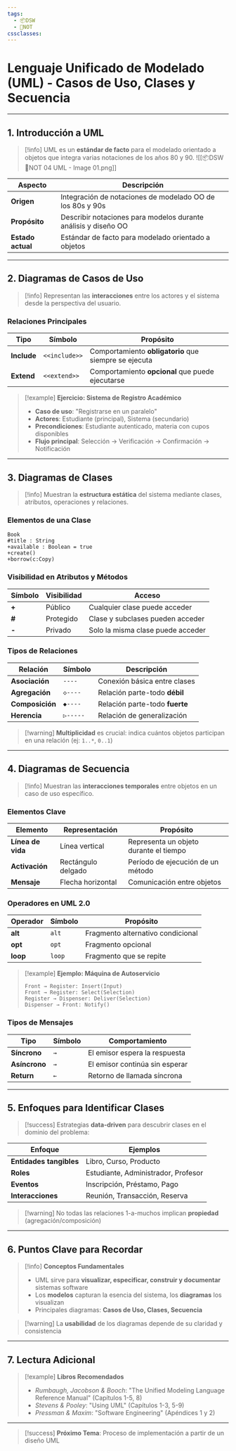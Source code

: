 ```yaml
---
tags:
  - 📦DSW
  - 📝NOT
cssclasses:
---
```

# Lenguaje Unificado de Modelado (UML) - Casos de Uso, Clases y Secuencia

---

## 1. Introducción a UML

> [!info] UML es un **estándar de facto** para el modelado orientado a objetos que integra varias notaciones de los años 80 y 90.
> ![[📦DSW 📝NOT 04 UML - Image 01.png]]

| Aspecto | Descripción |
|---------|-------------|
| **Origen** | Integración de notaciones de modelado OO de los 80s y 90s |
| **Propósito** | Describir notaciones para modelos durante análisis y diseño OO |
| **Estado actual** | Estándar de facto para modelado orientado a objetos |

---

## 2. Diagramas de Casos de Uso

> [!info] Representan las **interacciones** entre los actores y el sistema desde la perspectiva del usuario.

### Relaciones Principales
| Tipo | Símbolo | Propósito |
|------|---------|-----------|
| **Include** | `<<include>>` | Comportamiento **obligatorio** que siempre se ejecuta |
| **Extend** | `<<extend>>` | Comportamiento **opcional** que puede ejecutarse |

> [!example] **Ejercicio: Sistema de Registro Académico**
> - **Caso de uso**: "Registrarse en un paralelo"
> - **Actores**: Estudiante (principal), Sistema (secundario)
> - **Precondiciones**: Estudiante autenticado, materia con cupos disponibles
> - **Flujo principal**: Selección → Verificación → Confirmación → Notificación

---

## 3. Diagramas de Clases

> [!info] Muestran la **estructura estática** del sistema mediante clases, atributos, operaciones y relaciones.

### Elementos de una Clase
```plaintext
Book
#title : String
+available : Boolean = true
+create()
+borrow(c:Copy)
```

### Visibilidad en Atributos y Métodos
| Símbolo | Visibilidad | Acceso |
|---------|-------------|--------|
| **+** | Público | Cualquier clase puede acceder |
| **#** | Protegido | Clase y subclases pueden acceder |
| **-** | Privado | Solo la misma clase puede acceder |

### Tipos de Relaciones
| Relación | Símbolo | Descripción |
|----------|---------|-------------|
| **Asociación** | `----` | Conexión básica entre clases |
| **Agregación** | `◇----` | Relación parte-todo **débil** |
| **Composición** | `◆----` | Relación parte-todo **fuerte** |
| **Herencia** | `▷-----` | Relación de generalización |

> [!warning] **Multiplicidad** es crucial: indica cuántos objetos participan en una relación (ej: `1..*`, `0..1`)

---

## 4. Diagramas de Secuencia

> [!info] Muestran las **interacciones temporales** entre objetos en un caso de uso específico.

### Elementos Clave
| Elemento | Representación | Propósito |
|----------|----------------|-----------|
| **Línea de vida** | Línea vertical | Representa un objeto durante el tiempo |
| **Activación** | Rectángulo delgado | Período de ejecución de un método |
| **Mensaje** | Flecha horizontal | Comunicación entre objetos |

### Operadores en UML 2.0
| Operador | Símbolo | Propósito |
|----------|---------|-----------|
| **alt** | `alt` | Fragmento alternativo condicional |
| **opt** | `opt` | Fragmento opcional |
| **loop** | `loop` | Fragmento que se repite |

> [!example] **Ejemplo: Máquina de Autoservicio**
> ```
> Front → Register: Insert(Input)
> Front → Register: Select(Selection)  
> Register → Dispenser: Deliver(Selection)
> Dispenser → Front: Notify()
> ```

### Tipos de Mensajes
| Tipo | Símbolo | Comportamiento |
|------|---------|----------------|
| **Síncrono** | `→` | El emisor espera la respuesta |
| **Asíncrono** | `→` | El emisor continúa sin esperar |
| **Return** | `←` | Retorno de llamada síncrona |

---

## 5. Enfoques para Identificar Clases

> [!success] Estrategias **data-driven** para descubrir clases en el dominio del problema:

| Enfoque | Ejemplos |
|---------|----------|
| **Entidades tangibles** | Libro, Curso, Producto |
| **Roles** | Estudiante, Administrador, Profesor |
| **Eventos** | Inscripción, Préstamo, Pago |
| **Interacciones** | Reunión, Transacción, Reserva |

> [!warning] No todas las relaciones 1-a-muchos implican **propiedad** (agregación/composición)

---

## 6. Puntos Clave para Recordar

> [!info] **Conceptos Fundamentales**
> - UML sirve para **visualizar, especificar, construir y documentar** sistemas software
> - Los **modelos** capturan la esencia del sistema, los **diagramas** los visualizan
> - Principales diagramas: **Casos de Uso, Clases, Secuencia**

> [!warning] La **usabilidad** de los diagramas depende de su claridad y consistencia

---

## 7. Lectura Adicional

> [!example] **Libros Recomendados**
> - *Rumbaugh, Jacobson & Booch*: "The Unified Modeling Language Reference Manual" (Capítulos 1-5, 8)
> - *Stevens & Pooley*: "Using UML" (Capítulos 1-3, 5-9)
> - *Pressman & Maxim*: "Software Engineering" (Apéndices 1 y 2)

---

> [!success] **Próximo Tema**: Proceso de implementación a partir de un diseño UML